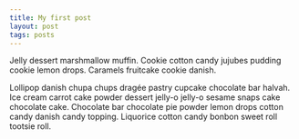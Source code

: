 ```yaml
---
title: My first post
layout: post
tags: posts
---
```


Jelly dessert marshmallow muffin. Cookie cotton candy jujubes pudding cookie lemon drops. Caramels fruitcake cookie danish.

Lollipop danish chupa chups dragée pastry cupcake chocolate bar halvah. Ice cream carrot cake powder dessert jelly-o jelly-o sesame snaps cake chocolate cake. Chocolate bar chocolate pie powder lemon drops cotton candy danish candy topping. Liquorice cotton candy bonbon sweet roll tootsie roll.